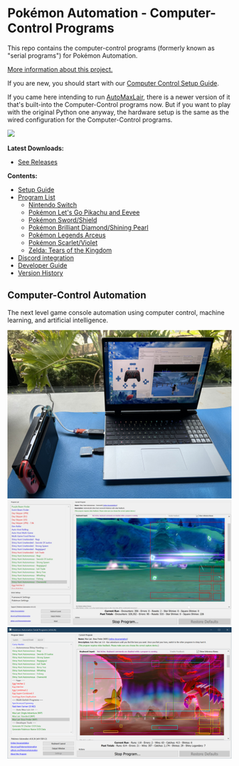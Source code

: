 # Pokémon Automation - Computer-Control Programs

This repo contains the computer-control programs (formerly known as "serial programs") for Pokémon Automation.

[More information about this project.](https://github.com/PokemonAutomation/About/blob/master/README.md)

If you are new, you should start with our [Computer Control Setup Guide](Wiki/SetupGuide/README.md).

If you came here intending to run [AutoMaxLair](https://github.com/PokemonAutomation/AutoMaxLair), there is a newer version of it that's built-into the Computer-Control programs now. But if you want to play with the original Python one anyway, the hardware setup is the same as the wired configuration for the Computer-Control programs.

[<img src="https://canary.discordapp.com/api/guilds/695809740428673034/widget.png?style=banner2">](https://discord.gg/cQ4gWxN)

**Latest Downloads:**
- [See Releases](https://github.com/PokemonAutomation/ComputerControl/releases)

**Contents:**
- [Setup Guide](Wiki/SetupGuide/README.md)
- [Program List](Wiki/Programs/README.md)
  - [Nintendo Switch](Wiki/Programs/README.md#nintendo-switch)
  - [Pokémon Let's Go Pikachu and Eevee](Wiki/Programs/README.md#pok%C3%A9mon-lets-go-pikachueevee-lgpe)
  - [Pokémon Sword/Shield](Wiki/Programs/README.md#pokémon-swordshield)
  - [Pokémon Brilliant Diamond/Shining Pearl](Wiki/Programs/README.md#pokémon-brilliant-diamondshining-pearl)
  - [Pokémon Legends Arceus](Wiki/Programs/README.md#pokémon-legends-arceus)
  - [Pokémon Scarlet/Violet](Wiki/Programs/README.md#pokémon-scarlet-and-violet)
  - [Zelda: Tears of the Kingdom](Wiki/Programs/README.md#zelda-tears-of-the-kingdom)
- [Discord integration](Wiki/Software/DiscordIntegration.md)
- [Developer Guide](Wiki/Developer/README.md)
- [Version History](Wiki/VersionHistory.md)

## Computer-Control Automation

The next level game console automation using computer control, machine learning, and artificial intelligence.

<img src="Wiki/SetupGuide/Images/ESP32/ControllerSetup-ESP32-WROOM-Setup.jpg" width="800">
<img src="Wiki/Programs/PokemonSwSh/images/ShinyHuntAutonomous-Overworld-1.jpg" width="800">
<img src="Wiki/Programs/PokemonSwSh/images/MaxLair-0.png" width="800">






